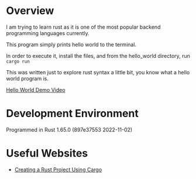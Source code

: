 # Overview

I am trying to learn rust as it is one of the most popular backend programming languages currently.

This program simply prints hello world to the terminal.

In order to execute it, install the files, and from the hello_world directory, run
`cargo run`

This was written just to explore rust syntax a little bit, you know what a hello world program is.

[Hello World Demo Video](https://www.youtube.com/watch?v=be7SV9Q_ru0&ab_channel=MichaelHendrick)

# Development Environment

Programmed in Rust 1.65.0 (897e37553 2022-11-02)

# Useful Websites

* [Creating a Rust Project Using Cargo](https://doc.rust-lang.org/edition-guide/editions/creating-a-new-project.html)